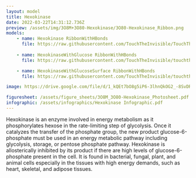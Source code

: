 ```yaml
---
layout: model
title: Hexokinase
date: 2022-03-22T14:31:12.736Z
preview: /assets/img/3O8M+3O80-Hexokinase/3O80-Hexokinase_Ribbon.png
models:
    - name: Hexokinase RibbonWithHBonds
      file: https://raw.githubusercontent.com/TouchTheInvisible/TouchTheInvisible.github.io/master/assets/models/Hexokinase/3O80-Hexokinase_RibbonWithHBonds.dae
      
    - name: HexokinaseWithGlucose RibbonWithHBonds
      file: https://raw.githubusercontent.com/TouchTheInvisible/touchtheinvisible.github.io/master/assets/models/Hexokinase/3O8M_HexokinaseWithGlucose_RibbonWithHBonds.dae

    - name: HexokinaseWithGlucoseSurface RibbonWithHBonds
      file: https://raw.githubusercontent.com/TouchTheInvisible/touchtheinvisible.github.io/master/assets/models/Hexokinase/3O8M_HexokinaseWithGlucose_RibbonWithHBonds_GlucoseSurface.dae

image: https://drive.google.com/file/d/1_kQEt7bO8g5iP6-3lhnQkOG2_-8SvDRW/preview

figuresheet: /assets/figure_sheets/3O8M_3O80-Hexokinase_Photosheet.pdf
infographic: /assets/infographics/Hexokinase Infographic.pdf
---
```

Hexokinase is an enzyme involved in energy metabolism as it phosphorylates hexose in the rate-limiting step of glycolysis. Once it catalyzes the transfer of the phosphate group, the new product glucose-6-phosphate must be used in an energy metabolic pathway including glycolysis, storage, or pentose phosphate pathway. Hexokinase is allosterically inhibited by its product if there are high levels of glucose-6-phosphate present in the cell. It is found in bacterial, fungal, plant, and animal cells especially in the tissues with high energy demands, such as heart, skeletal, and adipose tissues.
